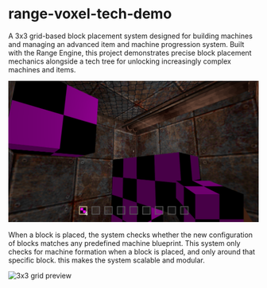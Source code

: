 # range-voxel-tech-demo
A 3x3 grid-based block placement system designed for building machines and managing an advanced item and machine progression system. Built with the Range Engine, this project demonstrates precise block placement mechanics alongside a tech tree for unlocking increasingly complex machines and items.

![3x3 grid preview](showcase/placing.png)

When a block is placed, the system checks whether the new configuration of blocks matches any predefined machine blueprint. This system only checks for machine formation when a block is placed, and only around that specific block. this makes the system scalable and modular.

![3x3 grid preview](showcase/achine_show.png)
